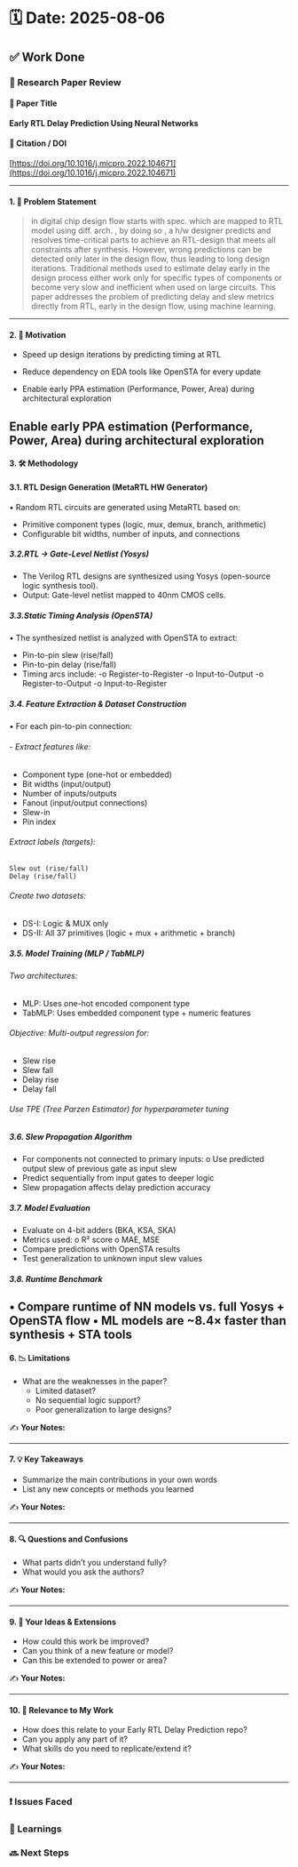 # 🗓️ Date: 2025-08-06

## ✅ Work Done

### 📄 Research Paper Review

#### 🧾 Paper Title
**Early RTL Delay Prediction Using Neural Networks**

#### 🔗 Citation / DOI
[https://doi.org/10.1016/j.micpro.2022.104671](https://doi.org/10.1016/j.micpro.2022.104671)

---

#### 1. 🎯 Problem Statement
  
>   in  digital chip design flow starts with spec. which are mapped to RTL model using diff. arch. , by doing so , a h/w designer predicts and resolves time-critical parts to achieve an RTL-design that meets all constraints after synthesis. However, wrong predictions can be detected only later in the design flow, thus leading to long design iterations.
>   Traditional methods used to estimate delay early in the design process either work only for specific types of components or become very slow and inefficient when used on large circuits.
>  This paper addresses the problem of predicting delay and slew metrics directly from RTL, early in the design flow, using machine learning.
---

#### 2. 🎯 Motivation

- Speed up design iterations by predicting timing at RTL

- Reduce dependency on EDA tools like OpenSTA for every update

- Enable early PPA estimation (Performance, Power, Area) during architectural exploration

Enable early PPA estimation (Performance, Power, Area) during architectural exploration
---

#### 3. 🛠️ Methodology


#### 3.1. RTL Design Generation (MetaRTL HW Generator)
•	Random RTL circuits are generated using MetaRTL based on:
- Primitive component types (logic, mux, demux, branch, arithmetic)
-	Configurable bit widths, number of inputs, and connections

##### 3.2.RTL → Gate-Level Netlist (Yosys)
-	The Verilog RTL designs are synthesized using Yosys (open-source logic synthesis tool).
-	Output: Gate-level netlist mapped to 40nm CMOS cells.

##### 3.3.Static Timing Analysis (OpenSTA)
•	The synthesized netlist is analyzed with OpenSTA to extract:
-	Pin-to-pin slew (rise/fall)
-	Pin-to-pin delay (rise/fall)
-	Timing arcs include:
-o	Register-to-Register
-o	Input-to-Output
-o	Register-to-Output
-o	Input-to-Register

##### 3.4. Feature Extraction & Dataset Construction
•	For each pin-to-pin connection:
###### -	Extract features like:
-	Component type (one-hot or embedded)
-	Bit widths (input/output)
-	Number of inputs/outputs
-	Fanout (input/output connections)
-	Slew-in
-	Pin index
###### 	Extract labels (targets):
	Slew out (rise/fall)
	Delay (rise/fall)
###### 	Create two datasets:
- 	DS-I: Logic & MUX only
- 	DS-II: All 37 primitives (logic + mux + arithmetic + branch)

##### 3.5. Model Training (MLP / TabMLP)
###### 	Two architectures:
-	MLP: Uses one-hot encoded component type
-	TabMLP: Uses embedded component type + numeric features
###### 	Objective: Multi-output regression for:
-	Slew rise
-	Slew fall
-	Delay rise
-	Delay fall
###### 	Use TPE (Tree Parzen Estimator) for hyperparameter tuning

##### 3.6. Slew Propagation Algorithm
-	For components not connected to primary inputs:
    o	Use predicted output slew of previous gate as input slew
-	Predict sequentially from input gates to deeper logic
-	Slew propagation affects delay prediction accuracy

##### 3.7. Model Evaluation
-	Evaluate on 4-bit adders (BKA, KSA, SKA)
-	Metrics used:
    o	R² score
    o	MAE, MSE
-	Compare predictions with OpenSTA results
-	Test generalization to unknown input slew values

##### 3.8. Runtime Benchmark
•	Compare runtime of NN models vs. full Yosys + OpenSTA flow
•	ML models are ~8.4× faster than synthesis + STA tools
---

#### 6. 📉 Limitations

- What are the weaknesses in the paper?
  - Limited dataset?
  - No sequential logic support?
  - Poor generalization to large designs?

✍️ **Your Notes:**  
>

---

#### 7. 💡 Key Takeaways

- Summarize the main contributions in your own words
- List any new concepts or methods you learned

✍️ **Your Notes:**  
>

---

#### 8. 🔍 Questions and Confusions

- What parts didn’t you understand fully?
- What would you ask the authors?

✍️ **Your Notes:**  
>

---

#### 9. 💭 Your Ideas & Extensions

- How could this work be improved?
- Can you think of a new feature or model?
- Can this be extended to power or area?

✍️ **Your Notes:**  
>

---

#### 10. 🧠 Relevance to My Work

- How does this relate to your Early RTL Delay Prediction repo?
- Can you apply any part of it?
- What skills do you need to replicate/extend it?

✍️ **Your Notes:**  
>

---

### ❗ Issues Faced


### 📝 Learnings


### 🔜 Next Steps


